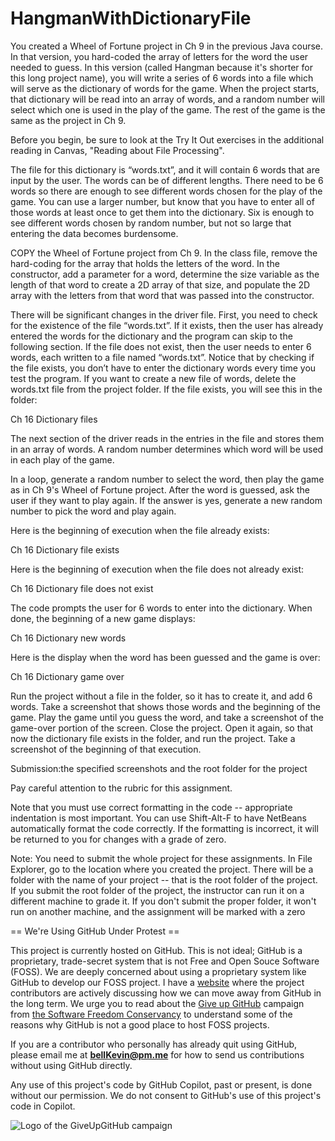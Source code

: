 # HangmanWithDictionaryFile

You created a Wheel of Fortune project in Ch 9 in the previous Java course. In that version, you hard-coded the array of letters for the word the user needed to guess. In this version (called Hangman because it's shorter for this long project name), you will write a series of 6 words into a file which will serve as the dictionary of words for the game. When the project starts, that dictionary will be read into an array of words, and a random number will select which one is used in the play of the game. The rest of the game is the same as the project in Ch 9.

Before you begin, be sure to look at the Try It Out exercises in the additional reading in Canvas, "Reading about File Processing".

The file for this dictionary is “words.txt”, and it will contain 6 words that are input by the user. The words can be of different lengths. There need to be 6 words so there are enough to see different words chosen for the play of the game. You can use a larger number, but know that you have to enter all of those words at least once to get them into the dictionary. Six is enough to see different words chosen by random number, but not so large that entering the data becomes burdensome.

COPY the Wheel of Fortune project from Ch 9. In the class file, remove the hard-coding for the array that holds the letters of the word. In the constructor, add a parameter for a word, determine the size variable as the length of that word to create a 2D array of that size, and populate the 2D array with the letters from that word that was passed into the constructor.

There will be significant changes in the driver file. First, you need to check for the existence of the file “words.txt”. If it exists, then the user has already entered the words for the dictionary and the program can skip to the following section. If the file does not exist, then the user needs to enter 6 words, each written to a file named “words.txt”. Notice that by checking if the file exists, you don’t have to enter the dictionary words every time you test the program. If you want to create a new file of words, delete the words.txt file from the project folder. If the file exists, you will see this in the folder:

Ch 16 Dictionary files

The next section of the driver reads in the entries in the file and stores them in an array of words. A random number determines which word will be used in each play of the game.

In a loop, generate a random number to select the word, then play the game as in Ch 9's Wheel of Fortune project. After the word is guessed, ask the user if they want to play again. If the answer is yes, generate a new random number to pick the word and play again.

Here is the beginning of execution when the file already exists:

Ch 16 Dictionary file exists

Here is the beginning of execution when the file does not already exist:

Ch 16 Dictionary file does not exist

The code prompts the user for 6 words to enter into the dictionary. When done, the beginning of a new game displays:

Ch 16 Dictionary new words

Here is the display when the word has been guessed and the game is over:

Ch 16 Dictionary game over

Run the project without a file in the folder, so it has to create it, and add 6 words. Take a screenshot that shows those words and the beginning of the game. Play the game until you guess the word, and take a screenshot of the game-over portion of the screen. Close the project. Open it again, so that now the dictionary file exists in the folder, and run the project. Take a screenshot of the beginning of that execution.

Submission:the specified screenshots and the root folder for the project

Pay careful attention to the rubric for this assignment.

Note that you must use correct formatting in the code -- appropriate indentation is most important. You can use Shift-Alt-F to have NetBeans automatically format the code correctly. If the formatting is incorrect, it will be returned to you for changes with a grade of zero.

Note: You need to submit the whole project for these assignments. In File Explorer, go to the location where you created the project. There will be a folder with the name of your project -- that is the root folder of the project.  If you submit the root folder of the project, the instructor can run it on a different machine to grade it. If you don't submit the proper folder, it won't run on another machine, and the assignment will be marked with a zero

== We're Using GitHub Under Protest ==

This project is currently hosted on GitHub.  This is not ideal; GitHub is a
proprietary, trade-secret system that is not Free and Open Souce Software
(FOSS).  We are deeply concerned about using a proprietary system like GitHub
to develop our FOSS project. I have a [website](https://bellKevin.me) where the
project contributors are actively discussing how we can move away from GitHub
in the long term.  We urge you to read about the [Give up GitHub](https://GiveUpGitHub.org) campaign 
from [the Software Freedom Conservancy](https://sfconservancy.org) to understand some of the reasons why GitHub is not 
a good place to host FOSS projects.

If you are a contributor who personally has already quit using GitHub, please
email me at **bellKevin@pm.me** for how to send us contributions without
using GitHub directly.

Any use of this project's code by GitHub Copilot, past or present, is done
without our permission.  We do not consent to GitHub's use of this project's
code in Copilot.

![Logo of the GiveUpGitHub campaign](https://sfconservancy.org/img/GiveUpGitHub.png)
